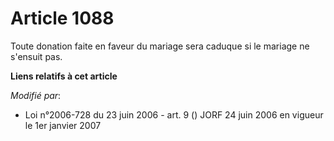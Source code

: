 # Article 1088

Toute donation faite en faveur du mariage sera caduque si le mariage ne s'ensuit pas.

**Liens relatifs à cet article**

_Modifié par_:

  - Loi n°2006-728 du 23 juin 2006 - art. 9 () JORF 24 juin 2006 en vigueur le 1er janvier 2007
